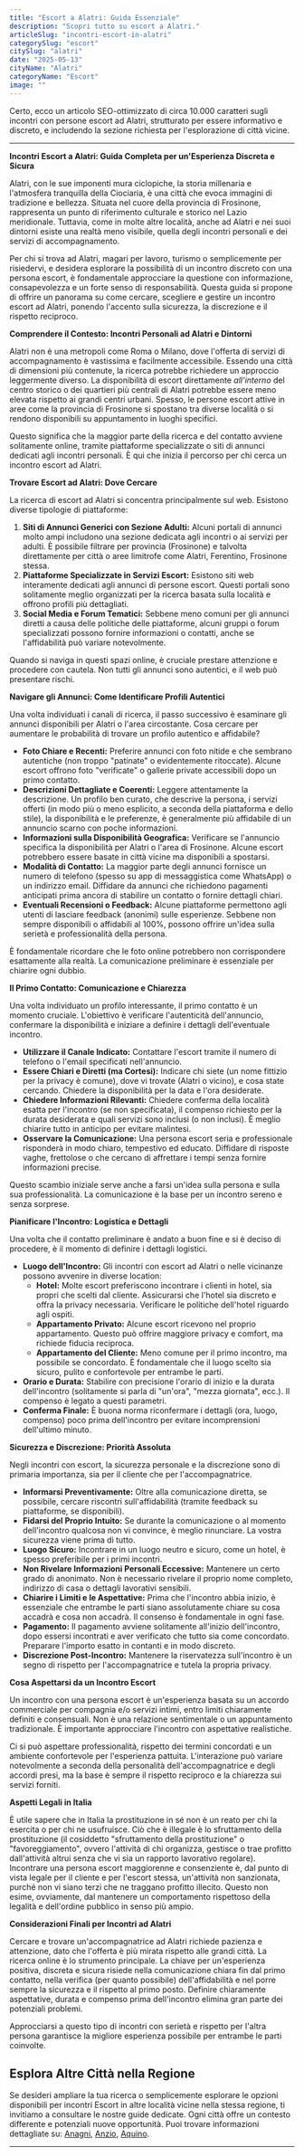 ```yaml
---
title: "Escort a Alatri: Guida Essenziale"
description: "Scopri tutto su escort a Alatri."
articleSlug: "incontri-escort-in-alatri" 
categorySlug: "escort"
citySlug: "alatri"
date: "2025-05-13"
cityName: "Alatri"
categoryName: "Escort"
image: ""
---
```


Certo, ecco un articolo SEO-ottimizzato di circa 10.000 caratteri sugli incontri con persone escort ad Alatri, strutturato per essere informativo e discreto, e includendo la sezione richiesta per l'esplorazione di città vicine.

---

**Incontri Escort a Alatri: Guida Completa per un'Esperienza Discreta e Sicura**

Alatri, con le sue imponenti mura ciclopiche, la storia millenaria e l'atmosfera tranquilla della Ciociaria, è una città che evoca immagini di tradizione e bellezza. Situata nel cuore della provincia di Frosinone, rappresenta un punto di riferimento culturale e storico nel Lazio meridionale. Tuttavia, come in molte altre località, anche ad Alatri e nei suoi dintorni esiste una realtà meno visibile, quella degli incontri personali e dei servizi di accompagnamento.

Per chi si trova ad Alatri, magari per lavoro, turismo o semplicemente per risiedervi, e desidera esplorare la possibilità di un incontro discreto con una persona escort, è fondamentale approcciare la questione con informazione, consapevolezza e un forte senso di responsabilità. Questa guida si propone di offrire un panorama su come cercare, scegliere e gestire un incontro escort ad Alatri, ponendo l'accento sulla sicurezza, la discrezione e il rispetto reciproco.

**Comprendere il Contesto: Incontri Personali ad Alatri e Dintorni**

Alatri non è una metropoli come Roma o Milano, dove l'offerta di servizi di accompagnamento è vastissima e facilmente accessibile. Essendo una città di dimensioni più contenute, la ricerca potrebbe richiedere un approccio leggermente diverso. La disponibilità di escort direttamente *all'interno* del centro storico o dei quartieri più centrali di Alatri potrebbe essere meno elevata rispetto ai grandi centri urbani. Spesso, le persone escort attive in aree come la provincia di Frosinone si spostano tra diverse località o si rendono disponibili su appuntamento in luoghi specifici.

Questo significa che la maggior parte della ricerca e del contatto avviene solitamente online, tramite piattaforme specializzate o siti di annunci dedicati agli incontri personali. È qui che inizia il percorso per chi cerca un incontro escort ad Alatri.

**Trovare Escort ad Alatri: Dove Cercare**

La ricerca di escort ad Alatri si concentra principalmente sul web. Esistono diverse tipologie di piattaforme:

1.  **Siti di Annunci Generici con Sezione Adulti:** Alcuni portali di annunci molto ampi includono una sezione dedicata agli incontri o ai servizi per adulti. È possibile filtrare per provincia (Frosinone) e talvolta direttamente per città o aree limitrofe come Alatri, Ferentino, Frosinone stessa.
2.  **Piattaforme Specializzate in Servizi Escort:** Esistono siti web interamente dedicati agli annunci di persone escort. Questi portali sono solitamente meglio organizzati per la ricerca basata sulla località e offrono profili più dettagliati.
3.  **Social Media e Forum Tematici:** Sebbene meno comuni per gli annunci diretti a causa delle politiche delle piattaforme, alcuni gruppi o forum specializzati possono fornire informazioni o contatti, anche se l'affidabilità può variare notevolmente.

Quando si naviga in questi spazi online, è cruciale prestare attenzione e procedere con cautela. Non tutti gli annunci sono autentici, e il web può presentare rischi.

**Navigare gli Annunci: Come Identificare Profili Autentici**

Una volta individuati i canali di ricerca, il passo successivo è esaminare gli annunci disponibili per Alatri o l'area circostante. Cosa cercare per aumentare le probabilità di trovare un profilo autentico e affidabile?

*   **Foto Chiare e Recenti:** Preferire annunci con foto nitide e che sembrano autentiche (non troppo "patinate" o evidentemente ritoccate). Alcune escort offrono foto "verificate" o gallerie private accessibili dopo un primo contatto.
*   **Descrizioni Dettagliate e Coerenti:** Leggere attentamente la descrizione. Un profilo ben curato, che descrive la persona, i servizi offerti (in modo più o meno esplicito, a seconda della piattaforma e dello stile), la disponibilità e le preferenze, è generalmente più affidabile di un annuncio scarno con poche informazioni.
*   **Informazioni sulla Disponibilità Geografica:** Verificare se l'annuncio specifica la disponibilità per Alatri o l'area di Frosinone. Alcune escort potrebbero essere basate in città vicine ma disponibili a spostarsi.
*   **Modalità di Contatto:** La maggior parte degli annunci fornisce un numero di telefono (spesso su app di messaggistica come WhatsApp) o un indirizzo email. Diffidare da annunci che richiedono pagamenti anticipati prima ancora di stabilire un contatto o fornire dettagli chiari.
*   **Eventuali Recensioni o Feedback:** Alcune piattaforme permettono agli utenti di lasciare feedback (anonimi) sulle esperienze. Sebbene non sempre disponibili o affidabili al 100%, possono offrire un'idea sulla serietà e professionalità della persona.

È fondamentale ricordare che le foto online potrebbero non corrispondere esattamente alla realtà. La comunicazione preliminare è essenziale per chiarire ogni dubbio.

**Il Primo Contatto: Comunicazione e Chiarezza**

Una volta individuato un profilo interessante, il primo contatto è un momento cruciale. L'obiettivo è verificare l'autenticità dell'annuncio, confermare la disponibilità e iniziare a definire i dettagli dell'eventuale incontro.

*   **Utilizzare il Canale Indicato:** Contattare l'escort tramite il numero di telefono o l'email specificati nell'annuncio.
*   **Essere Chiari e Diretti (ma Cortesi):** Indicare chi siete (un nome fittizio per la privacy è comune), dove vi trovate (Alatri o vicino), e cosa state cercando. Chiedere la disponibilità per la data e l'ora desiderate.
*   **Chiedere Informazioni Rilevanti:** Chiedere conferma della località esatta per l'incontro (se non specificata), il compenso richiesto per la durata desiderata e quali servizi sono inclusi (o non inclusi). È meglio chiarire tutto in anticipo per evitare malintesi.
*   **Osservare la Comunicazione:** Una persona escort seria e professionale risponderà in modo chiaro, tempestivo ed educato. Diffidare di risposte vaghe, frettolose o che cercano di affrettare i tempi senza fornire informazioni precise.

Questo scambio iniziale serve anche a farsi un'idea sulla persona e sulla sua professionalità. La comunicazione è la base per un incontro sereno e senza sorprese.

**Pianificare l'Incontro: Logistica e Dettagli**

Una volta che il contatto preliminare è andato a buon fine e si è deciso di procedere, è il momento di definire i dettagli logistici.

*   **Luogo dell'Incontro:** Gli incontri con escort ad Alatri o nelle vicinanze possono avvenire in diverse location:
    *   **Hotel:** Molte escort preferiscono incontrare i clienti in hotel, sia propri che scelti dal cliente. Assicurarsi che l'hotel sia discreto e offra la privacy necessaria. Verificare le politiche dell'hotel riguardo agli ospiti.
    *   **Appartamento Privato:** Alcune escort ricevono nel proprio appartamento. Questo può offrire maggiore privacy e comfort, ma richiede fiducia reciproca.
    *   **Appartamento del Cliente:** Meno comune per il primo incontro, ma possibile se concordato.
    È fondamentale che il luogo scelto sia sicuro, pulito e confortevole per entrambe le parti.
*   **Orario e Durata:** Stabilire con precisione l'orario di inizio e la durata dell'incontro (solitamente si parla di "un'ora", "mezza giornata", ecc.). Il compenso è legato a questi parametri.
*   **Conferma Finale:** È buona norma riconfermare i dettagli (ora, luogo, compenso) poco prima dell'incontro per evitare incomprensioni dell'ultimo minuto.

**Sicurezza e Discrezione: Priorità Assoluta**

Negli incontri con escort, la sicurezza personale e la discrezione sono di primaria importanza, sia per il cliente che per l'accompagnatrice.

*   **Informarsi Preventivamente:** Oltre alla comunicazione diretta, se possibile, cercare riscontri sull'affidabilità (tramite feedback su piattaforme, se disponibili).
*   **Fidarsi del Proprio Intuito:** Se durante la comunicazione o al momento dell'incontro qualcosa non vi convince, è meglio rinunciare. La vostra sicurezza viene prima di tutto.
*   **Luogo Sicuro:** Incontrare in un luogo neutro e sicuro, come un hotel, è spesso preferibile per i primi incontri.
*   **Non Rivelare Informazioni Personali Eccessive:** Mantenere un certo grado di anonimato. Non è necessario rivelare il proprio nome completo, indirizzo di casa o dettagli lavorativi sensibili.
*   **Chiarire i Limiti e le Aspettative:** Prima che l'incontro abbia inizio, è essenziale che entrambe le parti siano assolutamente chiare su cosa accadrà e cosa non accadrà. Il consenso è fondamentale in ogni fase.
*   **Pagamento:** Il pagamento avviene solitamente all'inizio dell'incontro, dopo essersi incontrati e aver verificato che tutto sia come concordato. Preparare l'importo esatto in contanti e in modo discreto.
*   **Discrezione Post-Incontro:** Mantenere la riservatezza sull'incontro è un segno di rispetto per l'accompagnatrice e tutela la propria privacy.

**Cosa Aspettarsi da un Incontro Escort**

Un incontro con una persona escort è un'esperienza basata su un accordo commerciale per compagnia e/o servizi intimi, entro limiti chiaramente definiti e consensuali. Non è una relazione sentimentale o un appuntamento tradizionale. È importante approcciare l'incontro con aspettative realistiche.

Ci si può aspettare professionalità, rispetto dei termini concordati e un ambiente confortevole per l'esperienza pattuita. L'interazione può variare notevolmente a seconda della personalità dell'accompagnatrice e degli accordi presi, ma la base è sempre il rispetto reciproco e la chiarezza sui servizi forniti.

**Aspetti Legali in Italia**

È utile sapere che in Italia la prostituzione in sé non è un reato per chi la esercita o per chi ne usufruisce. Ciò che è illegale è lo sfruttamento della prostituzione (il cosiddetto "sfruttamento della prostituzione" o "favoreggiamento", ovvero l'attività di chi organizza, gestisce o trae profitto dall'attività altrui senza che vi sia un rapporto lavorativo regolare). Incontrare una persona escort maggiorenne e consenziente è, dal punto di vista legale per il cliente e per l'escort stessa, un'attività non sanzionata, purché non vi siano terzi che ne traggano profitto illecito. Questo non esime, ovviamente, dal mantenere un comportamento rispettoso della legalità e dell'ordine pubblico in senso più ampio.

**Considerazioni Finali per Incontri ad Alatri**

Cercare e trovare un'accompagnatrice ad Alatri richiede pazienza e attenzione, dato che l'offerta è più mirata rispetto alle grandi città. La ricerca online è lo strumento principale. La chiave per un'esperienza positiva, discreta e sicura risiede nella comunicazione chiara fin dal primo contatto, nella verifica (per quanto possibile) dell'affidabilità e nel porre sempre la sicurezza e il rispetto al primo posto. Definire chiaramente aspettative, durata e compenso prima dell'incontro elimina gran parte dei potenziali problemi.

Approcciarsi a questo tipo di incontri con serietà e rispetto per l'altra persona garantisce la migliore esperienza possibile per entrambe le parti coinvolte.

## Esplora Altre Città nella Regione

Se desideri ampliare la tua ricerca o semplicemente esplorare le opzioni disponibili per incontri Escort in altre località vicine nella stessa regione, ti invitiamo a consultare le nostre guide dedicate. Ogni città offre un contesto differente e potenziali nuove opportunità. Puoi trovare informazioni dettagliate su: [Anagni](/anagni/escort/incontri-escort-in-anagni), [Anzio](/anzio/escort/incontri-escort-in-anzio), [Aquino](/aquino/escort/incontri-escort-in-aquino).

---
